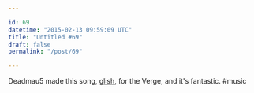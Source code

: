 ```yaml
---

id: 69
datetime: "2015-02-13 09:59:09 UTC"
title: "Untitled #69"
draft: false
permalink: "/post/69"

---
```


Deadmau5 made this song, [glish](https://soundcloud.com/the_verge/deadmau5-glish), for the Verge, and it's fantastic. #music


